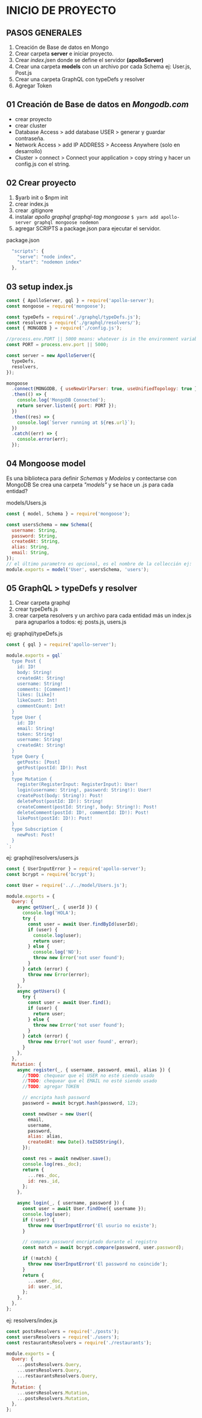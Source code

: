 # INICIO DE PROYECTO

## PASOS GENERALES

1. Creación de Base de datos en Mongo
2. Crear carpeta **server** e iniciar proyecto.
3. Crear *index.js*en donde se define el servidor **(apolloServer)**
4. Crear una carpeta **models** con un archivo por cada Schema ej: User.js, Post.js
5. Crear una carpeta GraphQL con typeDefs y resolver
6. Agregar Token

## 01 Creación de Base de datos en _Mongodb.com_

- crear proyecto
- crear cluster
- Database Access > add database USER > generar y guardar contraseña.
- Network Access > add IP ADDRESS > Acceess Anywhere (solo en desarrollo)
- Cluster > connect > Connect your application > copy string y hacer un config.js con el string.

## 02 Crear proyecto

1. $yarb init o $npm init
2. crear index.js
3. crear .gitignore
4. instalar _apollo graphql graphql-tag mongoose_ `$ yarn add apollo-server graphql mongoose nodemon`
5. agregar SCRIPTS a package.json para ejecutar el servidor.

package.json

```javascript
  "scripts": {
    "serve": "node index",
    "start": "nodemon index"
  },
```

## 03 setup index.js

```javascript
const { ApolloServer, gql } = require('apollo-server');
const mongoose = require('mongoose');

const typeDefs = require('./graphql/typeDefs.js');
const resolvers = require('./graphql/resolvers/');
const { MONGODB } = require('./config.js');

//process.env.PORT || 5000 means: whatever is in the environment variable PORT, or 3000 if there's nothing there.
const PORT = process.env.port || 5000;

const server = new ApolloServer({
  typeDefs,
  resolvers,
});

mongoose
  .connect(MONGODB, { useNewUrlParser: true, useUnifiedTopology: true })
  .then(() => {
    console.log('MongoDB Connected');
    return server.listen({ port: PORT });
  })
  .then((res) => {
    console.log(`Server running at ${res.url}`);
  })
  .catch((err) => {
    console.error(err);
  });
```

## 04 Mongoose model

Es una biblioteca para definir _Schemas_ y _Modelos_ y contectarse con MongoDB
Se crea una carpeta _"models"_ y se hace un .js para cada entidad?

models/Users.js

```javascript
const { model, Schema } = require('mongoose');

const usersSchema = new Schema({
  username: String,
  password: String,
  createdAt: String,
  alias: String,
  email: String,
});
// el último parametro es opcional, es el nombre de la collección ej: 'users'. Si no está usa por defecto el primero en lowercase y plural en en este caso también sería 'users'
module.exports = model('User', usersSchema, 'users');
```

## 05 GraphQL > typeDefs y resolver

1. Crear carpeta graphql
1. crear typeDefs.js
1. crear carpeta resolvers y un archivo para cada entidad más un index.js para agruparlos a todos: ej: posts.js, users.js

ej: graphql/typeDefs.js

```javascript
const { gql } = require('apollo-server');

module.exports = gql`
  type Post {
    id: ID!
    body: String!
    createdAt: String!
    username: String!
    comments: [Comment]!
    likes: [Like]!
    likeCount: Int!
    commentCount: Int!
  }
  type User {
    id: ID!
    email: String!
    token: String!
    username: String!
    createdAt: String!
  }
  type Query {
    getPosts: [Post]
    getPost(postId: ID!): Post
  }
  type Mutation {
    register(RegisterInput: RegisterInput): User!
    login(username: String!, password: String!): User!
    createPost(body: String!): Post!
    deletePost(postId: ID!): String!
    createComment(postId: String!, body: String!): Post!
    deleteComment(postId: ID!, commentId: ID!): Post!
    likePost(postId: ID!): Post!
  }
  type Subscription {
    newPost: Post!
  }
`;
```

ej: graphql/resolvers/users.js

```javascript
const { UserInputError } = require('apollo-server');
const bcrypt = require('bcrypt');

const User = require('../../model/Users.js');

module.exports = {
  Query: {
    async getUser(_, { userId }) {
      console.log('HOLA');
      try {
        const user = await User.findById(userId);
        if (user) {
          console.log(user);
          return user;
        } else {
          console.log('NO');
          throw new Error('not user found');
        }
      } catch (error) {
        throw new Error(error);
      }
    },
    async getUsers() {
      try {
        const user = await User.find();
        if (user) {
          return user;
        } else {
          throw new Error('not user found');
        }
      } catch (error) {
        throw new Error('not user found', error);
      }
    },
  },
  Mutation: {
    async register(_, { username, password, email, alias }) {
      //TODO: chequear que el USER no esté siendo usado
      //TODO: chequear que el EMAIL no esté siendo usado
      //TODO: agregar TOKEN

      // encripta hash password
      password = await bcrypt.hash(password, 12);

      const newUser = new User({
        email,
        username,
        password,
        alias: alias,
        createdAt: new Date().toISOString(),
      });

      const res = await newUser.save();
      console.log(res._doc);
      return {
        ...res._doc,
        id: res._id,
      };
    },

    async login(_, { username, password }) {
      const user = await User.findOne({ username });
      console.log(user);
      if (!user) {
        throw new UserInputError('El usurio no existe');
      }

      // compara password encriptado durante el registro
      const match = await bcrypt.compare(password, user.password);

      if (!match) {
        throw new UserInputError('El password no coincide');
      }
      return {
        ...user._doc,
        id: user._id,
      };
    },
  },
};
```

ej: resolvers/index.js

```javascript
const postsResolvers = require('./posts');
const usersResolvers = require('./users');
const restaurantsResolvers = require('./restaurants');

module.exports = {
  Query: {
    ...postsResolvers.Query,
    ...usersResolvers.Query,
    ...restaurantsResolvers.Query,
  },
  Mutation: {
    ...usersResolvers.Mutation,
    ...postsResolvers.Mutation,
  },
};
```

